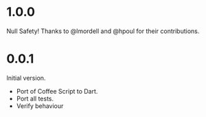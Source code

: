 # 1.0.0

Null Safety! Thanks to @lmordell and @hpoul for their contributions.

# 0.0.1

Initial version.

- Port of Coffee Script to Dart.
- Port all tests.
- Verify behaviour
